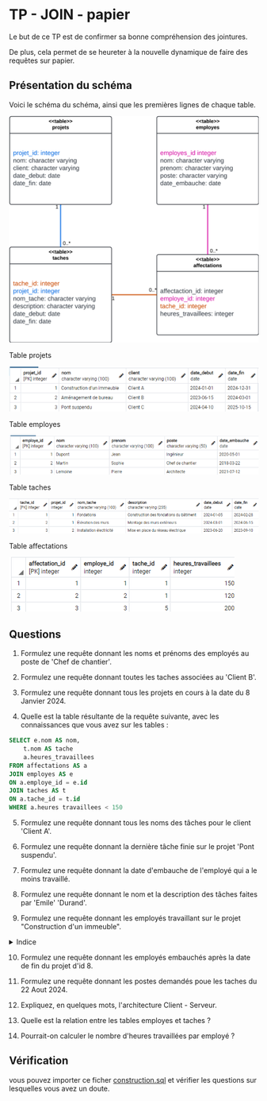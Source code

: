 # TP - JOIN - papier

Le but de ce TP est de confirmer sa bonne compréhension des jointures.

De plus, cela permet de se heureter à la nouvelle dynamique de faire des requêtes sur papier.

## Présentation du schéma

Voici le schéma du schéma, ainsi que les premières lignes de chaque table.

![construction_chart](/TP/Ecrit/images/construction_chart.png)

Table projets

![projets](/TP/Ecrit/images/projet.png)

Table employes

![projets](/TP/Ecrit/images/employes.png)

Table taches

![projets](/TP/Ecrit/images/taches.png)

Table affectations

![projets](/TP/Ecrit/images/affectations.png)

## Questions

1) Formulez une requête donnant les noms et prénoms des employés au poste de 'Chef de chantier'.

2) Formulez une requête donnant toutes les taches associées au 'Client B'.

3) Formulez une requête donnant tous les projets en cours à la date du 8 Janvier 2024.

4) Quelle est la table résultante de la requête suivante, avec les connaissances que vous avez sur les tables :

```sql
SELECT e.nom AS nom,
    t.nom AS tache
    a.heures_travaillees
FROM affectations AS a
JOIN employes AS e
ON a.employe_id = e.id
JOIN taches AS t
ON a.tache_id = t.id
WHERE a.heures travaillees < 150
```

5) Formulez une requête donnant tous les noms des tâches pour le client 'Client A'.

6) Formulez une requête donnant la dernière tâche finie sur le projet 'Pont suspendu'.

7) Formulez une requête donnant la date d'embauche de l'employé qui a le moins travaillé.

8) Formulez une requête donnant le nom et la description des tâches faites par 'Emile' 'Durand'.

9) Formulez une requête donnant les employés travaillant sur le projet "Construction d'un immeuble".

<details>
    <summary> Indice </summary>
    <a href="https://stackoverflow.com/questions/1586560/how-do-i-escape-a-single-quote-in-sql-server">Echapper un apostrophe</a>
</details>

10) Formulez une requête donnant les employés embauchés après la date de fin du projet d'id 8.

11) Formulez une requête donnant les postes demandés poue les taches du 22 Aout 2024. 

12) Expliquez, en quelques mots, l'architecture Client - Serveur.

13) Quelle est la relation entre les tables employes et taches ?

14) Pourrait-on calculer le nombre d'heures travaillées par employé ?

## Vérification

vous pouvez importer ce ficher [construction.sql](/TP/Ecrit/data/construction.sql) et vérifier les questions sur lesquelles vous avez un doute.
